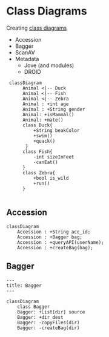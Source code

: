 # Class Diagrams

Creating [class diagrams](https://mermaid.js.org/syntax/classDiagram.html)

- Accession
- Bagger
- ScanAV
- Metadata
  - Jove (and modules)
  - DROID


```mermaid
 classDiagram
      Animal <|-- Duck
      Animal <|-- Fish
      Animal <|-- Zebra
      Animal : +int age
      Animal : +String gender
      Animal: +isMammal()
      Animal: +mate()
      class Duck{
          +String beakColor
          +swim()
          +quack()
       }
      class Fish{
          -int sizeInFeet
          -canEat()
      }
      class Zebra{
          +bool is_wild
          +run()
      }  
    
```

## Accession

```mermaid
classDiagram
    Accession : +String acc_id;
    Accession : +Bagger bag;
    Accession : +queryAPI(userName);
    Accession : +createBag(bag);
```

## Bagger

```mermaid
---
title: Bagger
---

classDiagram
    class Bagger
    Bagger: +List[dir] source
    Bagger: +dir dest
    Bagger: -copyFiles(dir)
    Bagger: -createBag(dir)
```
